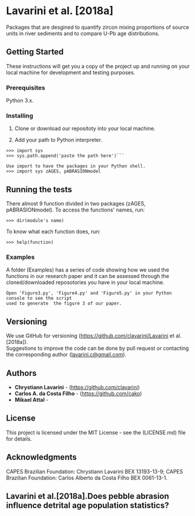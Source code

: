 # Lavarini et al. [2018a]
Packages that are desgined to quantify zircon mixing proportions of source units in river sediments and to compare U-Pb age distributions.

## Getting Started

These instructions will get you a copy of the project up and running on your 
local machine for development and testing purposes. 

### Prerequisites

Python 3.x.

### Installing

1. Clone or download our repositoty into your local machine.

2. Add your path to Python interpreter.
```
>>> import sys
>>> sys.path.append('paste the path here')```

Use import to have the packages in your Python shell.
>>> import sys zAGES, pABRASIONmodel
```

## Running the tests

There almost 9 function divided in two packages (zAGES, pABRASIONmodel). 
To access the functions' names, run:

```
>>> dir(module's name) 
```

To know what each function does, run:

```
>>> help(function)
```
    
### Examples

A folder (Examples) has a series of code showing how we used the functions
in our research paper and it can be assessed through the cloned/downloaded
reposotories you have in your local machine.

```
Open 'Figure3.py', 'Figure4.py' and 'Figure5.py' in your Python console to see the script 
used to generate  the figure 3 of our paper.

```

## Versioning

We use GitHub for versioning (https://github.com/clavarini/Lavarini et al.[2018a]).  
Suggestions to improve the code can be done by pull request or contacting the
corresponding author (lavarini.c@gmail.com).

## Authors

* **Chrystiann Lavarini** - (https://github.com/clavarini)
* **Carlos A. da Costa Filho** - (https://github.com/cako)
* **Mikael Attal** - 

## License

This project is licensed under the MIT License - see the (LICENSE.md) file for details.

## Acknowledgments

CAPES Brazilian Foundation: Chrystiann Lavarini BEX 13193-13-9; 
CAPES Brazilian Foundation: Carlos Alberto da Costa Filho BEX 0061-13-1.

## Lavarini et al.[2018a].Does pebble abrasion influence detrital age population statistics? 

